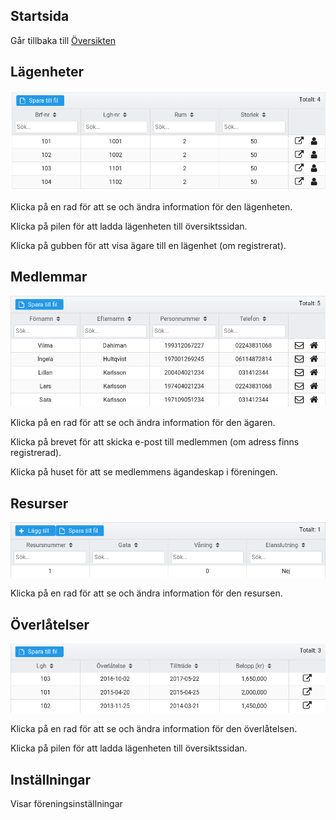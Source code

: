 ## Startsida

Går tillbaka till [Översikten](https://brfportal.readthedocs.io/sv/latest/dash/)

## Lägenheter

![apt-table](_img/apt/table.png)

Klicka på en rad för att se och ändra information för den lägenheten.

Klicka på pilen för att ladda lägenheten till översiktssidan.

Klicka på gubben för att visa ägare till en lägenhet (om registrerat).

## Medlemmar

![owner-table](_img/owner/table.png)

Klicka på en rad för att se och ändra information för den ägaren.

Klicka på brevet för att skicka e-post till medlemmen (om adress finns registrerad).

Klicka på huset för att se medlemmens ägandeskap i föreningen.

## Resurser

![resource-table](_img/resource/table.png)

Klicka på en rad för att se och ändra information för den resursen.

## Överlåtelser

![sale-table](_img/sale/table.png)

Klicka på en rad för att se och ändra information för den överlåtelsen.

Klicka på pilen för att ladda lägenheten till översiktssidan.

## Inställningar

Visar föreningsinställningar